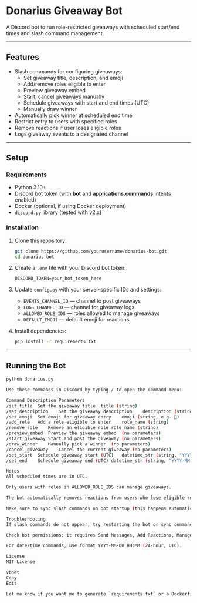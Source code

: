 # Donarius Giveaway Bot

A Discord bot to run role-restricted giveaways with scheduled start/end times and slash command management.

---

## Features

- Slash commands for configuring giveaways:
  - Set giveaway title, description, and emoji
  - Add/remove roles eligible to enter
  - Preview giveaway embed
  - Start, cancel giveaways manually
  - Schedule giveaways with start and end times (UTC)
  - Manually draw winner
- Automatically pick winner at scheduled end time
- Restrict entry to users with specified roles
- Remove reactions if user loses eligible roles
- Logs giveaway events to a designated channel

---

## Setup

### Requirements

- Python 3.10+
- Discord bot token (with **bot** and **applications.commands** intents enabled)
- Docker (optional, if using Docker deployment)
- `discord.py` library (tested with v2.x)

### Installation

1. Clone this repository:

    ```bash
    git clone https://github.com/yourusername/donarius-bot.git
    cd donarius-bot
    ```

2. Create a `.env` file with your Discord bot token:

    ```
    DISCORD_TOKEN=your_bot_token_here
    ```

3. Update `config.py` with your server-specific IDs and settings:

    - `EVENTS_CHANNEL_ID` — channel to post giveaways  
    - `LOGS_CHANNEL_ID` — channel for giveaway logs  
    - `ALLOWED_ROLE_IDS` — roles allowed to manage giveaways  
    - `DEFAULT_EMOJI` — default emoji for reactions  

4. Install dependencies:

    ```bash
    pip install -r requirements.txt
    ```

---

## Running the Bot

```bash
python donarius.py

Use these commands in Discord by typing / to open the command menu:

Command	Description	Parameters
/set_title	Set the giveaway title	title (string)
/set_description	Set the giveaway description	description (string)
/set_emoji	Set emoji for giveaway entry	emoji (string, e.g. 🎉)
/add_role	Add a role eligible to enter	role_name (string)
/remove_role	Remove an eligible role	role_name (string)
/preview_embed	Preview the giveaway embed	(no parameters)
/start_giveaway	Start and post the giveaway	(no parameters)
/draw_winner	Manually pick a winner	(no parameters)
/cancel_giveaway	Cancel the current giveaway	(no parameters)
/set_start	Schedule giveaway start (UTC)	datetime_str (string, "YYYY-MM-DD HH:MM")
/set_end	Schedule giveaway end (UTC)	datetime_str (string, "YYYY-MM-DD HH:MM")

Notes
All scheduled times are in UTC.

Only users with roles in ALLOWED_ROLE_IDS can manage giveaways.

The bot automatically removes reactions from users who lose eligible roles.

Make sure to sync slash commands on bot startup (this happens automatically).

Troubleshooting
If slash commands do not appear, try restarting the bot or sync commands manually.

Check bot permissions: it requires Send Messages, Add Reactions, Manage Messages, and Read Message History in the giveaway channel.

For date/time commands, use format YYYY-MM-DD HH:MM (24-hour, UTC).

License
MIT License

vbnet
Copy
Edit

Let me know if you want me to generate `requirements.txt` or a Dockerfile too!








